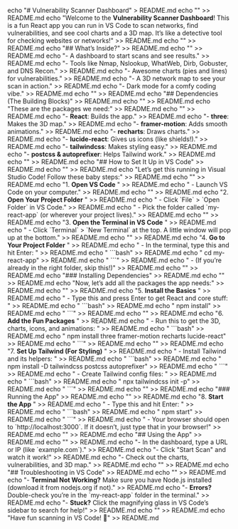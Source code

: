echo "# Vulnerability Scanner Dashboard" > README.md
echo "" >> README.md
echo "Welcome to the **Vulnerability Scanner Dashboard**! This is a fun React app you can run in VS Code to scan networks, find vulnerabilities, and see cool charts and a 3D map. It’s like a detective tool for checking websites or networks!" >> README.md
echo "" >> README.md
echo "## What’s Inside?" >> README.md
echo "" >> README.md
echo "- A dashboard to start scans and see results." >> README.md
echo "- Tools like Nmap, Nslookup, WhatWeb, Dirb, Gobuster, and DNS Recon." >> README.md
echo "- Awesome charts (pies and lines) for vulnerabilities." >> README.md
echo "- A 3D network map to see your scan in action." >> README.md
echo "- Dark mode for a comfy coding vibe." >> README.md
echo "" >> README.md
echo "## Dependencies (The Building Blocks)" >> README.md
echo "" >> README.md
echo "These are the packages we need:" >> README.md
echo "" >> README.md
echo "- **React**: Builds the app." >> README.md
echo "- **three**: Makes the 3D map." >> README.md
echo "- **framer-motion**: Adds smooth animations." >> README.md
echo "- **recharts**: Draws charts." >> README.md
echo "- **lucide-react**: Gives us icons (like shields!)." >> README.md
echo "- **tailwindcss**: Makes styling easy." >> README.md
echo "- **postcss & autoprefixer**: Helps Tailwind work." >> README.md
echo "" >> README.md
echo "## How to Set It Up in VS Code" >> README.md
echo "" >> README.md
echo "Let’s get this running in Visual Studio Code! Follow these baby steps:" >> README.md
echo "" >> README.md
echo "1. **Open VS Code**  " >> README.md
echo "   - Launch VS Code on your computer." >> README.md
echo "" >> README.md
echo "2. **Open Your Project Folder**  " >> README.md
echo "   - Click \`File\` > \`Open Folder\` in VS Code." >> README.md
echo "   - Pick the folder called \`my-react-app\` (or wherever your project lives)." >> README.md
echo "" >> README.md
echo "3. **Open the Terminal in VS Code**  " >> README.md
echo "   - Click \`Terminal\` > \`New Terminal\` at the top. A little window will pop up at the bottom." >> README.md
echo "" >> README.md
echo "4. **Go to Your Project Folder**  " >> README.md
echo "   - In the terminal, type this and hit Enter:  " >> README.md
echo "     \`\`\`bash" >> README.md
echo "     cd my-react-app" >> README.md
echo "     \`\`\`" >> README.md
echo "   - (If you’re already in the right folder, skip this!)" >> README.md
echo "" >> README.md
echo "### Installing Dependencies" >> README.md
echo "" >> README.md
echo "Now, let’s add all the packages the app needs:" >> README.md
echo "" >> README.md
echo "5. **Install the Basics**  " >> README.md
echo "   - Type this and press Enter to get React and core stuff:  " >> README.md
echo "     \`\`\`bash" >> README.md
echo "     npm install" >> README.md
echo "     \`\`\`" >> README.md
echo "" >> README.md
echo "6. **Add the Fun Packages**  " >> README.md
echo "   - Run this to get the 3D, charts, icons, and animations:  " >> README.md
echo "     \`\`\`bash" >> README.md
echo "     npm install three framer-motion recharts lucide-react" >> README.md
echo "     \`\`\`" >> README.md
echo "" >> README.md
echo "7. **Set Up Tailwind (For Styling)**  " >> README.md
echo "   - Install Tailwind and its helpers:  " >> README.md
echo "     \`\`\`bash" >> README.md
echo "     npm install -D tailwindcss postcss autoprefixer" >> README.md
echo "     \`\`\`" >> README.md
echo "   - Create Tailwind config files:  " >> README.md
echo "     \`\`\`bash" >> README.md
echo "     npx tailwindcss init -p" >> README.md
echo "     \`\`\`" >> README.md
echo "" >> README.md
echo "### Running the App" >> README.md
echo "" >> README.md
echo "8. **Start the App**  " >> README.md
echo "   - Type this and hit Enter:  " >> README.md
echo "     \`\`\`bash" >> README.md
echo "     npm start" >> README.md
echo "     \`\`\`" >> README.md
echo "   - Your browser should open to \`http://localhost:3000\`. If it doesn’t, just type that in your browser!" >> README.md
echo "" >> README.md
echo "## Using the App" >> README.md
echo "" >> README.md
echo "- In the dashboard, type a URL or IP (like \`example.com\`)." >> README.md
echo "- Click \"Start Scan\" and watch it work!" >> README.md
echo "- Check out the charts, vulnerabilities, and 3D map." >> README.md
echo "" >> README.md
echo "## Troubleshooting in VS Code" >> README.md
echo "" >> README.md
echo "- **Terminal Not Working?** Make sure you have Node.js installed (download it from nodejs.org if not)." >> README.md
echo "- **Errors?** Double-check you’re in the \`my-react-app\` folder in the terminal." >> README.md
echo "- **Stuck?** Click the magnifying glass in VS Code’s sidebar to search for help!" >> README.md
echo "" >> README.md
echo "Have fun scanning in VS Code! 🚀" >> README.md